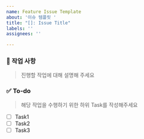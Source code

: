 ```yaml
---
name: Feature Issue Template
about: '이슈 템플릿 '
title: "[]: Issue Title"
labels: ''
assignees: ''

---
```


### 💼 작업 사항
>  진행할 작업에 대해 설명해 주세요


### ✅ To-do
> 해당 작업을 수행하기 위한 하위 Task를 작성해주세요
- [ ] Task1
- [ ] Task2
- [ ] Task3
